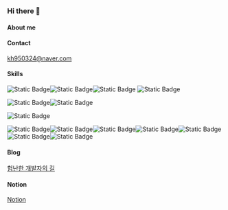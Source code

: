 ### Hi there 👋

#### About me

#### Contact
[kh950324@naver.com](kh950324@naver.com)

#### Skills
<img alt="Static Badge" src="https://img.shields.io/badge/java-%23000471?style=flat"><img alt="Static Badge" src="https://img.shields.io/badge/spring-green?style=flat"><img alt="Static Badge" src="https://img.shields.io/badge/springboot-%2343a700?style=flat">
<img alt="Static Badge" src="https://img.shields.io/badge/Mybatis-%2300b1e2?style=flat">

<img alt="Static Badge" src="https://img.shields.io/badge/Apachtomcat-%23f0ff6c?style=flat"><img alt="Static Badge" src="https://img.shields.io/badge/Amazon%20AWS-%23ae74ff?style=flat">

<img alt="Static Badge" src="https://img.shields.io/badge/oracle-%23d00000?style=flat">

<img alt="Static Badge" src="https://img.shields.io/badge/HTML5-%23ff8c00e1?style=flat"><img alt="Static Badge" src="https://img.shields.io/badge/css-%23fff200?style=flat"><img alt="Static Badge" src="https://img.shields.io/badge/React-%233785f1?style=flat"><img alt="Static Badge" src="https://img.shields.io/badge/Javascript-%234fca97?style=flat"><img alt="Static Badge" src="https://img.shields.io/badge/JSP-%230048e2?style=flat"><img alt="Static Badge" src="https://img.shields.io/badge/JQuary-%23664394?style=flat"><img alt="Static Badge" src="https://img.shields.io/badge/AJax-%237dc287?style=flat">




#### Blog
<a href="https://blog.naver.com/kh950324" target="_blank">험난한 개발자의 길</a>

#### Notion
<a href="https://difficult-sandwich-f97.notion.site/d62666b5a09141a8b2776cda6729466e?pvs=4" target="_blank">Notion</a>

<!--
**kyounghosong/kyounghosong** is a ✨ _special_ ✨ repository because its `README.md` (this file) appears on your GitHub profile.

Here are some ideas to get you started:

- 🔭 I’m currently working on ...
- 🌱 I’m currently learning ...
- 👯 I’m looking to collaborate on ...
- 🤔 I’m looking for help with ...
- 💬 Ask me about ...
- 📫 How to reach me: ...
- 😄 Pronouns: ...
- ⚡ Fun fact: ...
-->
